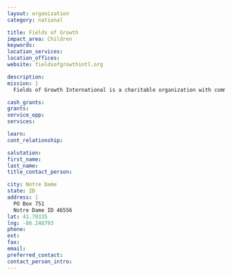 ```yaml
---
layout: organization
category: national

title: Fields of Growth
impact_area: Children
keywords: 
location_services: 
location_offices: 
website: fieldsofgrowthintl.org

description: 
mission: |
  Fields of Growth International is a charitable organization with community based partnerships in Uganda, East Africa. Our organization was founded with the belief that we were put on this earth to share our passion, joy and gifts with the less fortunate. Fields of Growth is about more than sharing the game of lacrosse, but lacrosse is a key component in our mission, because our organization believes in the power of passion and enthusiasm. We believe that when you share the things that bring you the most joy that you are doing exactly what God created you to do and that’s a great feeling.

cash_grants: 
grants: 
service_opp: 
services: 

learn: 
cont_relationship: 

salutation: 
first_name: 
last_name: 
title_contact_person: 

city: Notre Dame
state: ID
address: |
  PO Box 751  
  Notre Dame ID 46556
lat: 41.70335
lng: -86.248793
phone: 
ext: 
fax: 
email: 
preferred_contact: 
contact_person_intro: 
---
```

